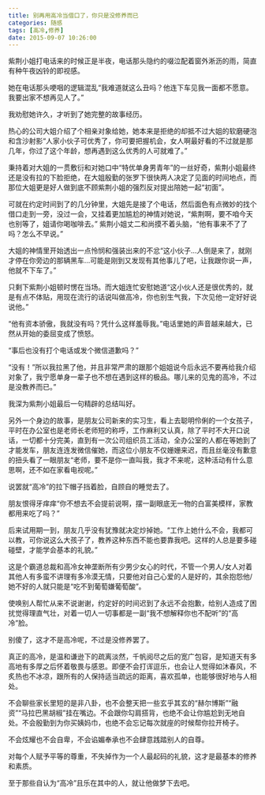 ```yaml
---
title: 别再用高冷当借口了，你只是没修养而已
categories: 随感
tags: [高冷,修养]
date: 2015-09-07 10:26:00
---
```


紫荆小姐打电话来的时候正是半夜，电话那头隐约的啜泣配着窗外淅沥的雨，简直有种午夜凶铃的即视感。

她在电话那头哽咽的逻辑混乱“我难道就这么丑吗？他连下车见我一面都不愿意。我要出家不想再见人了。”

我劝慰她许久，才听到了她完整的故事经历。

热心的公司大姐介绍了个相亲对象给她，她本来是拒绝的却抵不过大姐的软磨硬泡和含沙射影“人家小伙子可优秀了，你可要把握机会，女人啊最好看的不过就是那几年，你过了这个年龄，想再遇到这么优秀的人可就难了。”

秉持着对大姐的一贯敷衍和对她口中“特优单身男青年”的一丝好奇，紫荆小姐最终还是没有拉的下脸拒绝，在大姐殷勤的张罗下很快两人决定了见面的时间地点，而那位大姐更是好人做到底不顾紫荆小姐的强烈反对提出陪她一起“初面”。

可就在约定时间到了的几分钟里，大姐先是接了个电话，然后面色有点微妙的找个借口走到一旁，没过一会，又挂着更加尴尬的神情对她说，“紫荆啊，要不咱今天也别等了，姐请你喝咖啡去。” 紫荆小姐丈二和尚摸不着头脑，“他有事来不了了吗？怎么不早说。”

大姐的神情里开始透出一点怜悯和强装出来的不忿“这小伙子...人倒是来了，就刚才停在你旁边的那辆黑车...可能是刚到又发现有其他事儿了吧，让我跟你说一声，他就不下车了。”

只剩下紫荆小姐顿时愣在当场。而大姐连忙安慰她道“这小伙人还是很优秀的，就是有点不体贴，用现在流行的话说叫做高冷，你也别生气我，下次见他一定好好说说他。”

“他有资本骄傲，我就没有吗？凭什么这样羞辱我。”电话里她的声音越来越大，已然从开始的委屈变成了愤怒。

“事后也没有打个电话或发个微信道歉吗？”

“没有！”所以我拉黑了他，并且非常严肃的跟那个姐姐说今后永远不要再给我介绍对象了，我宁愿单身一辈子也不想在遇到这样的极品。哪儿来的见鬼的高冷，不过是没教养而已。”

我深为紫荆小姐最后一句精辟的总结叫好。

另外一个身边的故事，是朋友公司新来的实习生，看上去聪明伶俐的一个女孩子，平时在办公室也是老师长老师短的称呼，工作麻利又认真，除了平时不大开口说话，一切都十分完美，直到有一次公司组织员工活动，全办公室的人都在等她到了才能发车，朋友连连发微信催她，而这位小朋友不仅姗姗来迟，而且丝毫没有歉意的扭头看了一眼朋友“老师，要不是你一直叫我，我才不来呢，这种活动有什么意思啊，还不如在家看电视呢。”

说罢就“高冷”的拉下帽子挡着脸，自顾自的睡觉去了。

朋友恨得牙痒痒“你不想去不会提前说啊，摆一副眼底无一物的白富美模样，家教都用来吃了吗？”

后来试用期一到，朋友几乎没有犹豫就决定炒掉她。“工作上她什么不会，我都可以教，可你说这么大孩子了，教养这种东西不能也要靠我吧。这样的人总是要多碰碰壁，才能学会基本的礼貌。”

这是个霸道总裁和高冷女神垄断所有少男少女心的时代，不管一个男人/女人对着其他人有多蛮不讲理有多冷漠无情，只要他对自己心爱的人是好的，其余抱怨他/她不好的人就只能是“吃不到葡萄嫌葡萄酸”。

使唤别人帮忙从来不说谢谢，约定好的时间迟到了永远不会抱歉，给别人造成了困扰觉得理直气壮，对着一切人一切事都是一副“我不想解释你也不配听”的“高冷”脸。

别傻了，这才不是高冷呢，不过是没修养罢了。

真正的高冷，是温和谦逊下的疏离淡然，千帆阅尽之后的宽广包容，是知道天有多高地有多厚之后怀着敬畏与感恩。即便不会打诨逗乐，也会让人觉得如沐春风，不炙热也不冰凉，跟所有的人保持适当疏远的距离，喜欢孤单，也能够很好地与人相处。

不会聊些家长里短的是非八卦，也不会整天把一些玄乎其玄的“赫尔博斯”“融资”“马拉巴黑胡椒”挂在嘴边。不会跟你勾肩搭背，也绝不会让你尴尬到无地自处。不会殷勤到为你买姨妈巾，也绝不会忘记每次就座的时候帮你拉开椅子。

不会炫耀也不会自卑，不会谄媚奉承也不会肆意践踏别人的自尊。

对每个人赋予平等的尊重，不失掉作为一个人最起码的礼貌，这才是最基本的修养和素质。

至于那些自认为“高冷”且乐在其中的人，就让他做梦下去吧。
